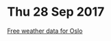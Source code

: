 # Thu 28 Sep 2017

[Free weather data for Oslo](http://www.yr.no/place/Norway/Oslo/Oslo/Oslo/data.html)